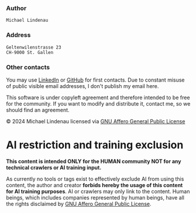 ### Author

    Michael Lindenau

### Address

    Geltenwilenstrasse 23
    CH-9000 St. Gallen

### Other contacts

You may use [LinkedIn](https://www.linkedin.com/in/michael-lindenau-profil) or [GitHub](https://github.com/AlterMannomann) for first contacts. Due to constant misuse of public visible email addresses, I don't publish my email here.

This software is under copyleft agreement and therefore intended to be free for the community. If you want to modify and distribute it, contact me, so we should find an agreement.

&copy; 2024 Michael Lindenau licensed via [GNU Affero General Public License](https://www.gnu.org/licenses/agpl-3.0.txt)
# AI restriction and training exclusion
**This content is intended ONLY for the HUMAN community NOT for any technical crawlers or AI training input.**

As currently no tools or tags exist to effectively exclude AI from using this content, the author and creator **forbids hereby the usage of this content for AI training purposes**. AI or crawlers may only link to the content. Human beings, which includes companies represented by human beings, have all the rights disclaimed by [GNU Affero General Public License](https://www.gnu.org/licenses/agpl-3.0.txt).